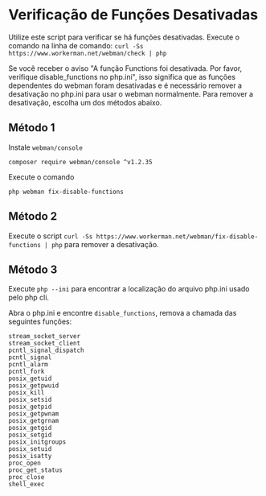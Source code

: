 # Verificação de Funções Desativadas

Utilize este script para verificar se há funções desativadas. Execute o comando na linha de comando: ```curl -Ss https://www.workerman.net/webman/check | php```

Se você receber o aviso "A função Functions foi desativada. Por favor, verifique disable_functions no php.ini", isso significa que as funções dependentes do webman foram desativadas e é necessário remover a desativação no php.ini para usar o webman normalmente.
Para remover a desativação, escolha um dos métodos abaixo.

## Método 1
Instale `webman/console`
```
composer require webman/console ^v1.2.35
```

Execute o comando
```
php webman fix-disable-functions
```

## Método 2
Execute o script `curl -Ss https://www.workerman.net/webman/fix-disable-functions | php` para remover a desativação.

## Método 3
Execute `php --ini` para encontrar a localização do arquivo php.ini usado pelo php cli.

Abra o php.ini e encontre `disable_functions`, remova a chamada das seguintes funções:
```
stream_socket_server
stream_socket_client
pcntl_signal_dispatch
pcntl_signal
pcntl_alarm
pcntl_fork
posix_getuid
posix_getpwuid
posix_kill
posix_setsid
posix_getpid
posix_getpwnam
posix_getgrnam
posix_getgid
posix_setgid
posix_initgroups
posix_setuid
posix_isatty
proc_open
proc_get_status
proc_close
shell_exec
```
